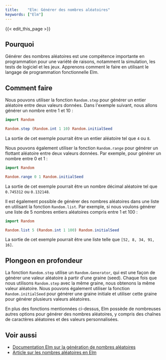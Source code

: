 ```yaml
---
title:    "Elm: Générer des nombres aléatoires"
keywords: ["Elm"]
---
```


{{< edit_this_page >}}

## Pourquoi

Générer des nombres aléatoires est une compétence importante en programmation pour une variété de raisons, notamment la simulation, les tests de logiciel et les jeux. Apprenons comment le faire en utilisant le langage de programmation fonctionnelle Elm.

## Comment faire

Nous pouvons utiliser la fonction `Random.step` pour générer un entier aléatoire entre deux valeurs données. Dans l'exemple suivant, nous allons générer un nombre entre 1 et 10 :

```Elm
import Random

Random.step (Random.int 1 10) Random.initialSeed
```

La sortie de cet exemple pourrait être un entier aléatoire tel que `4` ou `8`.

Nous pouvons également utiliser la fonction `Random.range` pour générer un flottant aléatoire entre deux valeurs données. Par exemple, pour générer un nombre entre 0 et 1 :

```Elm
import Random

Random.range 0 1 Random.initialSeed
```

La sortie de cet exemple pourrait être un nombre décimal aléatoire tel que `0.745312` ou `0.132148`.

Il est également possible de générer des nombres aléatoires dans une liste en utilisant la fonction `Random.list`. Par exemple, si nous voulons générer une liste de 5 nombres entiers aléatoires compris entre 1 et 100 :

```Elm
import Random

Random.list 5 (Random.int 1 100) Random.initialSeed
```

La sortie de cet exemple pourrait être une liste telle que `[52, 8, 34, 91, 16]`.

## Plongeon en profondeur

La fonction `Random.step` utilise un `Random.Generator`, qui est une façon de générer une valeur aléatoire à partir d'une graine (seed). Chaque fois que nous utilisons `Random.step` avec la même graine, nous obtenons la même valeur aléatoire. Nous pouvons également utiliser la fonction `Random.initialSeed` pour générer une graine initiale et utiliser cette graine pour générer plusieurs valeurs aléatoires.

En plus des fonctions mentionnées ci-dessus, Elm possède de nombreuses autres options pour générer des nombres aléatoires, y compris des chaînes de caractères aléatoires et des valeurs personnalisées.

## Voir aussi

- [Documentation Elm sur la génération de nombres aléatoires](https://guide.elm-lang.org/effects/random.html)
- [Article sur les nombres aléatoires en Elm](https://dev.to/emmanuelantony2000/generating-random-numbers-in-elm-11lf)